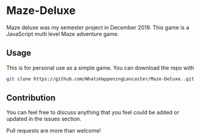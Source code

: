 # Maze-Deluxe
Maze deluxe was my semester project in December 2019. This game
is a JavaScript multi level Maze adventure game.

## Usage

This is for personal use as a simple game. You can download
the repo with

```bash
git clone https://github.com/WhatsHappeningLancaster/Maze-Deluxe..git
```

## Contribution

You can feel free to discuss anything that you feel could
be added or updated in the issues section.

Pull requests are more than welcome!
